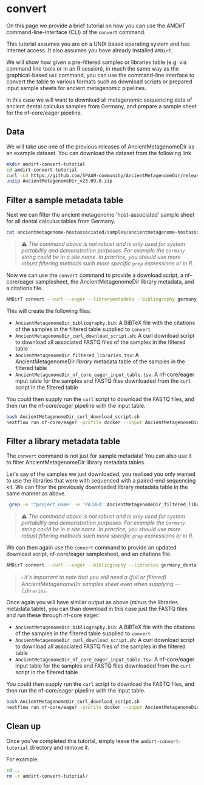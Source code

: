 # convert

On this page we provide a brief tutorial on how you can use the AMDirT command-line-interface (CLI) of the `convert` command.

This tutorial assumes you are on a UNIX based operating system and has internet access. It also assumes you have already installed `AMDirT`.

We will show how given a pre-filtered samples or libraries table (e.g. via command line tools or in an R session), in much the same way as the graphical-based `GUI` command, you can use the command-line interface to convert the table to various formats such as download scripts or prepared input sample sheets for ancient metagenomic pipelines.

In this case we will want to download all metagenomic sequencing data of ancient dental calculus samples from Germany, and prepare a sample sheet for the nf-core/eager pipeline.

## Data

We will take use one of the previous releases of AncientMetagenomeDir as an example dataset. You can download the dataset from the following link.

```bash
mkdir amdirt-convert-tutorial
cd amdirt-convert-tutorial
curl -LO https://github.com/SPAAM-community/AncientMetagenomeDir/releases/download/v23.09.0/AncientMetagenomeDir_v23.09.0.zip
unzip AncientMetagenomeDir_v23.09.0.zip
```

## Filter a sample metadata table

Next we can filter the ancient metagenome 'host-associated' sample sheet for all dental calculus tables from Germany.

```bash
cat ancientmetagenome-hostassociated/samples/ancientmetagenome-hostassociated_samples.tsv | grep -e '^project_name' -e 'dental calculus' | grep -e '^project_name' -e 'Germany' > germany_dentalcalculus.tsv
```

> ⚠ _The command above is not robust and is only used for system portability and demonstration purposes. For example the `Germany` string could be in a site name. In practice, you should use more robust filtering methods such more specific `grep` expressions or in R_.

Now we can use the `convert` command to provide a download script, a nf-core/eager samplesheet, the AncientMetagenomeDir library metadata, and a citations file.

```bash
AMDirT convert --curl --eager --librarymetadata --bibliography germany_dentalcalculus.tsv ancientmetagenome-hostassociated
```

This will create the following files:

- `AncientMetagenomeDir_bibliography.bib`: A BiBTeX file with the citations of the samples in the filtered table supplied to `convert`
- `AncientMetagenomeDir_curl_download_script.sh`: A curl download script to download all associated FASTQ files of the samples in the filtered table
- `AncientMetagenomeDir_filtered_libraries.tsv`: A AncientMetagenomeDir _library_ metadata table of the samples in the filtered table
- `AncientMetagenomeDir_nf_core_eager_input_table.tsv`: A nf-core/eager input table for the samples and FASTQ files downloaded from the `curl` script in the filtered table

You could then supply run the `curl` script to download the FASTQ files, and then run the nf-core/eager pipeline with the input table.

```bash
bash AncientMetagenomeDir_curl_download_script.sh
nextflow run nf-core/eager -profile docker --input AncientMetagenomeDir_nf_core_eager_input_table.tsv <...>
```

## Filter a library metadata table

The `convert` command is not just for sample metadata! You can also use it to filter AncientMetagenomeDir library metadata tables.

Let's say of the samples we just downloaded, you realised you only wanted to use the libraries that were with sequenced with a paired-end sequencing kit. We can filter the previously downloaded library metadata table in the same manner as above.

```bash
 grep -e '^project_name' -e 'PAIRED' AncientMetagenomeDir_filtered_libraries.tsv > germany_dentalcalculus_libraries_pe.tsv
```

> ⚠ _The command above is not robust and is only used for system portability and demonstration purposes. For example the `Germany` string could be in a site name. In practice, you should use more robust filtering methods such more specific `grep` expressions or in R_.

We can then again use the `convert` command to provide an updated download script, nf-core/eager samplesheet, and an citations file.

```bash
AMDirT convert --curl --eager --bibliography --libraries germany_dentalcalculus_libraries_pe.tsv germany_dentalcalculus.tsv ancientmetagenome-hostassociated
```

> ℹ _It's important to note that you still need a (full or filtered) AncientMetagenomeDir samples sheet even when supplying `--libraries`_.

Once again you will have similar output as above (minus the libraries metadata table), you can than download in this case just the FASTQ files and run these through nf-core eager:

- `AncientMetagenomeDir_bibliography.bib`: A BiBTeX file with the citations of the samples in the filtered table supplied to `convert`
- `AncientMetagenomeDir_curl_download_script.sh`: A curl download script to download all associated FASTQ files of the samples in the filtered table
- `AncientMetagenomeDir_nf_core_eager_input_table.tsv`: A nf-core/eager input table for the samples and FASTQ files downloaded from the `curl` script in the filtered table

You could then supply run the `curl` script to download the FASTQ files, and then run the nf-core/eager pipeline with the input table.

```bash
bash AncientMetagenomeDir_curl_download_script.sh
nextflow run nf-core/eager -profile docker --input AncientMetagenomeDir_nf_core_eager_input_table.tsv <...>
```

## Clean up

Once you've completed this tutorial, simply leave the `amdirt-convert-tutorial` directory and remove it.

For example:

```bash
cd ..
rm -r amdirt-convert-tutorial/
```
